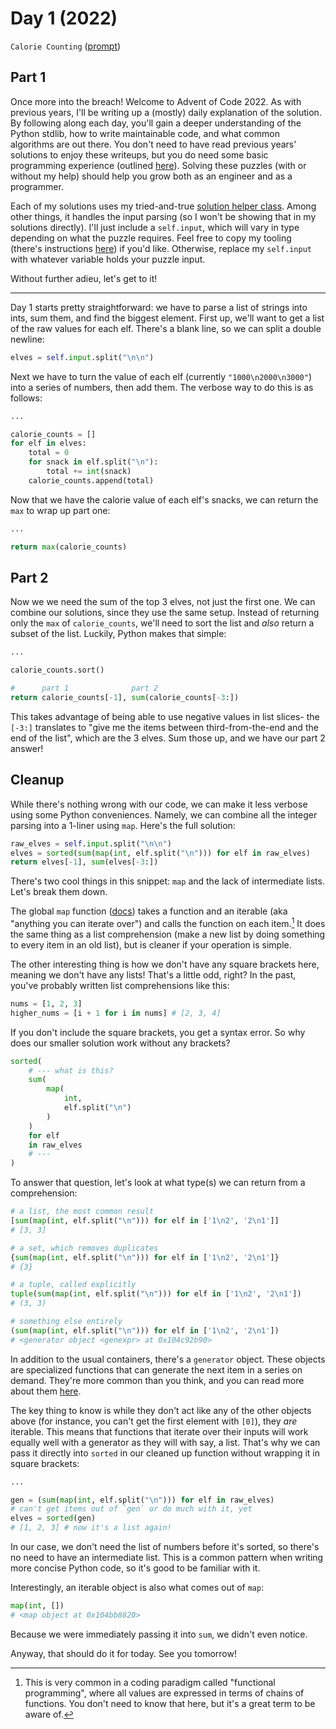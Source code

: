 # Day 1 (2022)

`Calorie Counting` ([prompt](https://adventofcode.com/2022/day/1))

## Part 1

Once more into the breach! Welcome to Advent of Code 2022. As with previous years, I'll be writing up a (mostly) daily explanation of the solution. By following along each day, you'll gain a deeper understanding of the Python stdlib, how to write maintainable code, and what common algorithms are out there. You don't need to have read previous years' solutions to enjoy these writeups, but you do need some basic programming experience (outlined [here](https://github.com/xavdid/advent-of-code/tree/main/solutions#audience)). Solving these puzzles (with or without my help) should help you grow both as an engineer and as a programmer.

Each of my solutions uses my tried-and-true [solution helper class](https://github.com/xavdid/advent-of-code/blob/main/solutions/base.py). Among other things, it handles the input parsing (so I won't be showing that in my solutions directly). I'll just include a `self.input`, which will vary in type depending on what the puzzle requires. Feel free to copy my tooling (there's instructions [here](https://github.com/xavdid/advent-of-code)) if you'd like. Otherwise, replace my `self.input` with whatever variable holds your puzzle input.

Without further adieu, let's get to it!

---

Day 1 starts pretty straightforward: we have to parse a list of strings into ints, sum them, and find the biggest element. First up, we'll want to get a list of the raw values for each elf. There's a blank line, so we can split a double newline:

```py
elves = self.input.split("\n\n")
```

Next we have to turn the value of each elf (currently `"1000\n2000\n3000"`) into a series of numbers, then add them. The verbose way to do this is as follows:

```py
...

calorie_counts = []
for elf in elves:
    total = 0
    for snack in elf.split("\n"):
        total += int(snack)
    calorie_counts.append(total)
```

Now that we have the calorie value of each elf's snacks, we can return the `max` to wrap up part one:

```py
...

return max(calorie_counts)
```

## Part 2

Now we we need the sum of the top 3 elves, not just the first one. We can combine our solutions, since they use the same setup. Instead of returning only the `max` of `calorie_counts`, we'll need to sort the list and _also_ return a subset of the list. Luckily, Python makes that simple:

```py
...

calorie_counts.sort()

#      part 1              part 2
return calorie_counts[-1], sum(calorie_counts[-3:])
```

This takes advantage of being able to use negative values in list slices- the `[-3:]` translates to "give me the items between third-from-the-end and the end of the list", which are the 3 elves. Sum those up, and we have our part 2 answer!

## Cleanup

While there's nothing wrong with our code, we can make it less verbose using some Python conveniences. Namely, we can combine all the integer parsing into a 1-liner using `map`. Here's the full solution:

```py
raw_elves = self.input.split("\n\n")
elves = sorted(sum(map(int, elf.split("\n"))) for elf in raw_elves)
return elves[-1], sum(elves[-3:])
```

There's two cool things in this snippet: `map` and the lack of intermediate lists. Let's break them down.

The global `map` function ([docs](https://docs.python.org/3.11/library/functions.html#map)) takes a function and an iterable (aka "anything you can iterate over") and calls the function on each item.[^1] It does the same thing as a list comprehension (make a new list by doing something to every item in an old list), but is cleaner if your operation is simple.

The other interesting thing is how we don't have any square brackets here, meaning we don't have any lists! That's a little odd, right? In the past, you've probably written list comprehensions like this:

```py
nums = [1, 2, 3]
higher_nums = [i + 1 for i in nums] # [2, 3, 4]
```

If you don't include the square brackets, you get a syntax error. So why does our smaller solution work without any brackets?

```py
sorted(
    # --- what is this?
    sum(
        map(
            int,
            elf.split("\n")
        )
    )
    for elf
    in raw_elves
    # ---
)
```

To answer that question, let's look at what type(s) we can return from a comprehension:

```py
# a list, the most common result
[sum(map(int, elf.split("\n"))) for elf in ['1\n2', '2\n1']]
# [3, 3]

# a set, which removes duplicates
{sum(map(int, elf.split("\n"))) for elf in ['1\n2', '2\n1']}
# {3}

# a tuple, called explicitly
tuple(sum(map(int, elf.split("\n"))) for elf in ['1\n2', '2\n1'])
# (3, 3)

# something else entirely
(sum(map(int, elf.split("\n"))) for elf in ['1\n2', '2\n1'])
# <generator object <genexpr> at 0x104c92b90>
```

In addition to the usual containers, there's a `generator` object. These objects are specialized functions that can generate the next item in a series on demand. They're more common than you think, and you can read more about them [here](https://realpython.com/introduction-to-python-generators/#building-generators-with-generator-expressions).

The key thing to know is while they don't act like any of the other objects above (for instance, you can't get the first element with `[0]`), they _are_ iterable. This means that functions that iterate over their inputs will work equally well with a generator as they will with say, a list. That's why we can pass it directly into `sorted` in our cleaned up function without wrapping it in square brackets:

```py
...

gen = (sum(map(int, elf.split("\n"))) for elf in raw_elves)
# can't get items out of `gen` or do much with it, yet
elves = sorted(gen)
# [1, 2, 3] # now it's a list again!
```

In our case, we don't need the list of numbers before it's sorted, so there's no need to have an intermediate list. This is a common pattern when writing more concise Python code, so it's good to be familiar with it.

Interestingly, an iterable object is also what comes out of `map`:

```py
map(int, [])
# <map object at 0x104bb8820>
```

Because we were immediately passing it into `sum`, we didn't even notice.

Anyway, that should do it for today. See you tomorrow!

[^1]: This is very common in a coding paradigm called "functional programming", where all values are expressed in terms of chains of functions. You don't need to know that here, but it's a great term to be aware of.
